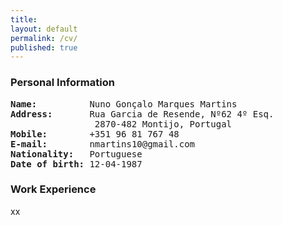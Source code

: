 ```yaml
---
title:
layout: default
permalink: /cv/
published: true
---
```


### Personal Information ###


<pre>
<b>Name:</b>          Nuno Gonçalo Marques Martins
<b>Address:</b>       Rua Garcia de Resende, Nº62 4º Esq.
                2870-482 Montijo, Portugal
<b>Mobile:</b>        +351 96 81 767 48
<b>E-mail:</b>        nmartins10@gmail.com
<b>Nationality:</b>   Portuguese
<b>Date of birth:</b> 12-04-1987
</pre>

### Work Experience ###

xx